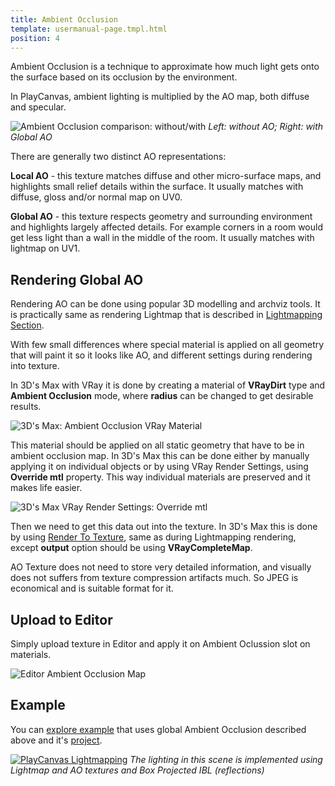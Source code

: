 ```yaml
---
title: Ambient Occlusion
template: usermanual-page.tmpl.html
position: 4
---
```


Ambient Occlusion is a technique to approximate how much light gets onto the surface based on its occlusion by the environment.

In PlayCanvas, ambient lighting is multiplied by the AO map, both diffuse and specular.

![Ambient Occlusion comparison: without/with][4]
*Left: without AO; Right: with Global AO*

There are generally two distinct AO representations:

**Local AO** - this texture matches diffuse and other micro-surface maps, and highlights small relief details within the surface. It usually matches with diffuse, gloss and/or normal map on UV0.

**Global AO** - this texture respects geometry and surrounding environment and highlights largely affected details. For example corners in a room would get less light than a wall in the middle of the room. It usually matches with lightmap on UV1.

## Rendering Global AO

Rendering AO can be done using popular 3D modelling and archviz tools. It is practically same as rendering Lightmap that is described in [Lightmapping Section][0].

With few small differences where special material is applied on all geometry that will paint it so it looks like AO, and different settings during rendering into texture.

In 3D's Max with VRay it is done by creating a material of **VRayDirt** type and **Ambient Occlusion** mode, where **radius** can be changed to get desirable results.

![3D's Max: Ambient Occlusion VRay Material][1]

This material should be applied on all static geometry that have to be in ambient occlusion map. In 3D's Max this can be done either by manually applying it on individual objects or by using VRay Render Settings, using **Override mtl** property. This way individual materials are preserved and it makes life easier.

![3D's Max VRay Render Settings: Override mtl][2]

Then we need to get this data out into the texture. In 3D's Max this is done by using [Render To Texture][3], same as during Lightmapping rendering, except **output** option should be using **VRayCompleteMap**.

AO Texture does not need to store very detailed information, and visually does not suffers from texture compression artifacts much. So JPEG is economical and is suitable format for it.

## Upload to Editor

Simply upload texture in Editor and apply it on Ambient Oclussion slot on materials.

![Editor Ambient Occlusion Map][5]

## Example

You can [explore example][6] that uses global Ambient Occlusion described above and it's [project][7].

[![PlayCanvas Lightmapping][8]][6]
*The lighting in this scene is implemented using Lightmap and AO textures and Box Projected IBL (reflections)*

[0]: /user-manual/graphics/lighting/lightmapping/
[1]: /images/user-manual/lighting/lightmaps/3ds-max-ao-rendering.png
[2]: /images/user-manual/lighting/lightmaps/3ds-max-vray-override-mtl.png
[3]: /user-manual/graphics/lighting/lightmapping#render-to-texture
[4]: /images/user-manual/lighting/lightmaps/model-ao-comparison.jpg
[5]: /images/user-manual/lighting/lightmaps/editor-ao-map.png
[6]: https://playcanv.as/p/zdkARz26/
[7]: https://playcanvas.com/project/446587/overview/archviz-example
[8]: /images/user-manual/lighting/lightmaps/playcanvas-lightmapping-scene.jpg
